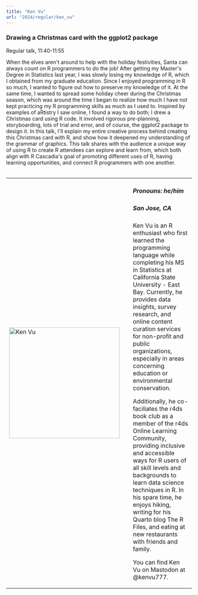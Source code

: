 ```yaml
---
title: "Ken Vu"
url: "2024/regular/ken_vu"
---
```


### Drawing a Christmas card with the ggplot2 package
Regular talk, 11:40-11:55

When the elves aren't around to help with the holiday festivities, Santa can always count on R programmers to do the job! After getting my Master's Degree in Statistics last year, I was slowly losing my knowledge of R, which I obtained from my graduate education. Since I enjoyed programming in R so much, I wanted to figure out how to preserve my knowledge of it. At the same time, I wanted to spread some holiday cheer during the Christmas season, which was around the time I began to realize how much I have not kept practicing my R programming skills as much as I used to. Inspired by examples of aRtistry I saw online, I found a way to do both; I drew a Christmas card using R code. It involved rigorous pre-planning, storyboarding, lots of trial and error, and of course, the ggplot2 package to design it. In this talk, I'll explain my entire creative process behind creating this Christmas card with R, and show how it deepened my understanding of the grammar of graphics. This talk shares with the audience a unique way of using R to create R attendees can explore and learn from, which both align with R Cascadia's goal of promoting different uses of R, having learning opportunities, and connect R programmers with one another.
<br><br>

<table>
  <tr><td><img width="300px" style="float: left; padding: 0px 20px 0px 0px;" 
           src="../../../../img/speakers/speakers_2024/ken_vu.jpg" alt="Ken Vu"></td>
  <td>
      <h5>Pronouns: he/him</h5>
      <h5>San Jose, CA</h5>
      Ken Vu is an R enthusiast who first learned the programming language while completing his MS in Statistics at California State University - East Bay. Currently, he provides data insights, survey research, and online content curation services for non-profit and public organizations, especially in areas concerning education or environmental conservation. 

Additionally, he co-faciliates the r4ds book club as a member of the r4ds Online Learning Community, providing inclusive and accessible ways for R users of all skill levels and backgrounds to learn data science techniques in R. In his spare time, he enjoys hiking, writing for his Quarto blog The R Files, and eating at new restaurants with friends and family. 

You can find Ken Vu on Mastodon at @kenvu777.
      </td></tr>

</table>


